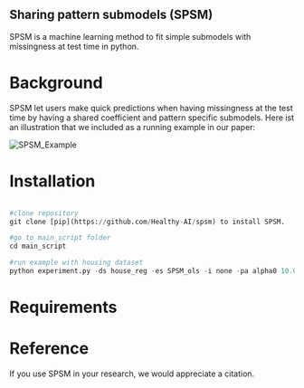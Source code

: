 ## Sharing pattern submodels (SPSM)

SPSM is a machine learning method to fit simple  submodels with missingness at test time in python.

# Background 
SPSM let users make quick predictions when having missingness at the test time by having a shared coefficient and pattern specific submodels. 
Here ist an illustration that we included as a running example in our paper: 

![SPSM_Example](SPSM_Example_)


# Installation
```python

#clone repository
git clone [pip](https://github.com/Healthy-AI/spsm) to install SPSM.

#go to main_script folder
cd main_script 

#run example with housing dataset 
python experiment.py -ds house_reg -es SPSM_ols -i none -pa alpha0 10.0 alphap 100.0 -sp 0.2 -s 0 -op True -m True -fr 1.0 
```

# Requirements

# Reference
If you use SPSM in your research, we would appreciate a citation. 


